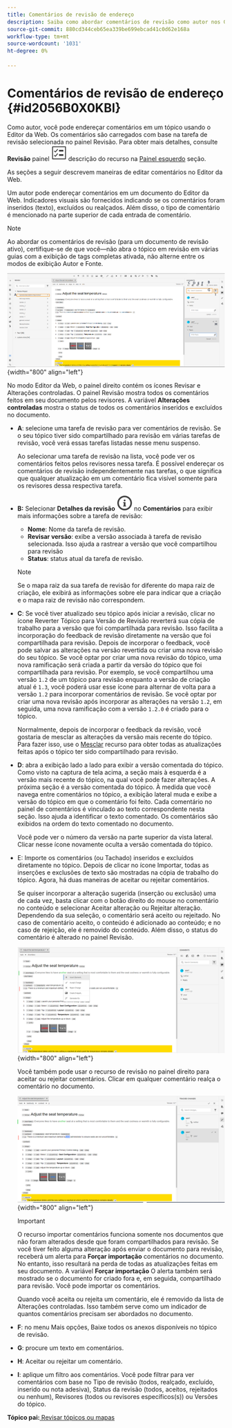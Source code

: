 ```yaml
---
title: Comentários de revisão de endereço
description: Saiba como abordar comentários de revisão como autor nos Guias do AEM. Descubra como um autor pode editar, filtrar, aceitar ou rejeitar comentários em um documento.
source-git-commit: 880cd344ceb65ea339be699ebcad41c0d62e168a
workflow-type: tm+mt
source-wordcount: '1031'
ht-degree: 0%

---
```


# Comentários de revisão de endereço {#id2056B0X0KBI}


Como autor, você pode endereçar comentários em um tópico usando o Editor da Web. Os comentários são carregados com base na tarefa de revisão selecionada no painel Revisão. Para obter mais detalhes, consulte **Revisão** painel ![](images/active-review-tasklist-icon.svg) descrição do recurso na [Painel esquerdo](../user-guide/web-editor-features.md#id2051EA0M0HS) seção.

As seções a seguir descrevem maneiras de editar comentários no Editor da Web.

Um autor pode endereçar comentários em um documento do Editor da Web. Indicadores visuais são fornecidos indicando se os comentários foram inseridos \(texto\), excluídos ou realçados. Além disso, o tipo de comentário é mencionado na parte superior de cada entrada de comentário.

>[!NOTE]
>
> Ao abordar os comentários de revisão \(para um documento de revisão ativo\), certifique-se de que você—não abra o tópico em revisão em várias guias com a exibição de tags completas ativada, não alterne entre os modos de exibição Autor e Fonte.

![](images/comments-page-web-editor_cs.png){width="800" align="left"}

No modo Editor da Web, o painel direito contém os ícones Revisar e Alterações controladas. O painel Revisão mostra todos os comentários feitos em seu documento pelos revisores. A variável **Alterações controladas** mostra o status de todos os comentários inseridos e excluídos no documento.

- **A**: selecione uma tarefa de revisão para ver comentários de revisão. Se o seu tópico tiver sido compartilhado para revisão em várias tarefas de revisão, você verá essas tarefas listadas nesse menu suspenso.

  Ao selecionar uma tarefa de revisão na lista, você pode ver os comentários feitos pelos revisores nessa tarefa. É possível endereçar os comentários de revisão independentemente nas tarefas, o que significa que qualquer atualização em um comentário fica visível somente para os revisores dessa respectiva tarefa.

- **B:**  Selecionar **Detalhes da revisão** ![](images/active-review-info-icon.svg) no **Comentários** para exibir mais informações sobre a tarefa de revisão:

   - **Nome**: Nome da tarefa de revisão.
   - **Revisar versão**: exibe a versão associada à tarefa de revisão selecionada. Isso ajuda a rastrear a versão que você compartilhou para revisão
   - **Status**: status atual da tarefa de revisão.

  >[!NOTE]
  >
  > Se o mapa raiz da sua tarefa de revisão for diferente do mapa raiz de criação, ele exibirá as informações sobre ele para indicar que a criação e o mapa raiz de revisão não correspondem.

- **C**: Se você tiver atualizado seu tópico após iniciar a revisão, clicar no ícone Reverter Tópico para Versão de Revisão reverterá sua cópia de trabalho para a versão que foi compartilhada para revisão. Isso facilita a incorporação do feedback de revisão diretamente na versão que foi compartilhada para revisão. Depois de incorporar o feedback, você pode salvar as alterações na versão revertida ou criar uma nova revisão do seu tópico. Se você optar por criar uma nova revisão do tópico, uma nova ramificação será criada a partir da versão do tópico que foi compartilhada para revisão. Por exemplo, se você compartilhou uma versão `1.2` de um tópico para revisão enquanto a versão de criação atual é `1.3`, você poderá usar esse ícone para alternar de volta para a versão `1.2` para incorporar comentários de revisão. Se você optar por criar uma nova revisão após incorporar as alterações na versão `1.2`, em seguida, uma nova ramificação com a versão `1.2.0` é criado para o tópico.

  Normalmente, depois de incorporar o feedback da revisão, você gostaria de mesclar as alterações da versão mais recente do tópico. Para fazer isso, use o [Mesclar](web-editor-features.md#id205DF04E0HS) recurso para obter todas as atualizações feitas após o tópico ter sido compartilhado para revisão.

- **D**: abra a exibição lado a lado para exibir a versão comentada do tópico. Como visto na captura de tela acima, a seção mais à esquerda é a versão mais recente do tópico, na qual você pode fazer alterações. A próxima seção é a versão comentada do tópico. À medida que você navega entre comentários no tópico, a exibição lateral muda e exibe a versão do tópico em que o comentário foi feito. Cada comentário no painel de comentários é vinculado ao texto correspondente nesta seção. Isso ajuda a identificar o texto comentado. Os comentários são exibidos na ordem do texto comentado no documento.

  Você pode ver o número da versão na parte superior da vista lateral. Clicar nesse ícone novamente oculta a versão comentada do tópico.

- E: Importe os comentários \(ou Tachado\) inseridos e excluídos diretamente no tópico. Depois de clicar no ícone Importar, todas as inserções e exclusões de texto são mostradas na cópia de trabalho do tópico. Agora, há duas maneiras de aceitar ou rejeitar comentários.

  Se quiser incorporar a alteração sugerida \(inserção ou exclusão\) uma de cada vez, basta clicar com o botão direito do mouse no comentário no conteúdo e selecionar Aceitar alteração ou Rejeitar alteração. Dependendo da sua seleção, o comentário será aceito ou rejeitado. No caso de comentário aceito, o conteúdo é adicionado ao conteúdo; e no caso de rejeição, ele é removido do conteúdo. Além disso, o status do comentário é alterado no painel Revisão.

  ![](images/import-comment-accept-web-editor_cs.png){width="800" align="left"}

  Você também pode usar o recurso de revisão no painel direito para aceitar ou rejeitar comentários. Clicar em qualquer comentário realça o comentário no documento.

  ![](images/changes-tab_cs.png){width="800" align="left"}

  >[!IMPORTANT]
  >
  > O recurso importar comentários funciona somente nos documentos que não foram alterados desde que foram compartilhados para revisão. Se você tiver feito alguma alteração após enviar o documento para revisão, receberá um alerta para **Forçar importação** comentários no documento. No entanto, isso resultará na perda de todas as atualizações feitas em seu documento. A variável **Forçar importação** O alerta também será mostrado se o documento for criado fora e, em seguida, compartilhado para revisão. Você pode importar os comentários.

  Quando você aceita ou rejeita um comentário, ele é removido da lista de Alterações controladas. Isso também serve como um indicador de quantos comentários precisam ser abordados no documento.

- **F**: no menu Mais opções, Baixe todos os anexos disponíveis no tópico de revisão.
- **G**: procure um texto em comentários.
- **H**: Aceitar ou rejeitar um comentário.

- **I**: aplique um filtro aos comentários. Você pode filtrar para ver comentários com base no Tipo de revisão \(todos, realçado, excluído, inserido ou nota adesiva\), Status da revisão \(todos, aceitos, rejeitados ou nenhum\), Revisores \(todos ou revisores específicos\(s\)\) ou Versões do tópico.


**Tópico pai:**[ Revisar tópicos ou mapas](review.md)
